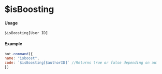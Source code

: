 # $isBoosting

#### Usage

```text
$isBoosting[User ID]
```

#### Example

```javascript
bot.command({
name: "isboost", 
code: `$isBoosting[$authorID]` //Returns true or false depending on author
})
```

